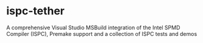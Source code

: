# ispc-tether
A comprehensive Visual Studio MSBuild integration of the Intel SPMD Compiler (ISPC), Premake support and a collection of ISPC tests and demos

